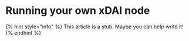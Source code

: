 # Running your own xDAI node

{% hint style="info" %}
This article is a stub. Maybe you can help write it!
{% endhint %}
